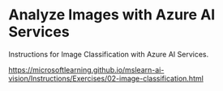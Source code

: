 # Analyze Images with Azure AI Services
Instructions for Image Classification with Azure AI Services.

https://microsoftlearning.github.io/mslearn-ai-vision/Instructions/Exercises/02-image-classification.html



